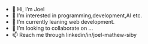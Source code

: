 - 👋 Hi, I’m Joel
- 👀 I’m interested in programming,development,AI etc.
- 🌱 I’m currently leaning web development.
- 💞️ I’m looking to collaborate on ...
- 📫 Reach me through linkedin/in/joel-mathew-siby

<!---
joelmsiby/joelmsiby is a ✨ special ✨ repository because its `README.md` (this file) appears on your GitHub profile.
You can click the Preview link to take a look at your changes.
--->
